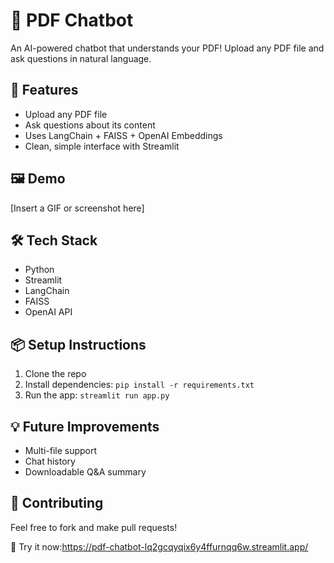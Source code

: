 # 📄 PDF Chatbot

An AI-powered chatbot that understands your PDF! Upload any PDF file and ask questions in natural language.

## 🚀 Features
- Upload any PDF file
- Ask questions about its content
- Uses LangChain + FAISS + OpenAI Embeddings
- Clean, simple interface with Streamlit

## 🖼️ Demo
[Insert a GIF or screenshot here]

## 🛠️ Tech Stack
- Python
- Streamlit
- LangChain
- FAISS
- OpenAI API

## 📦 Setup Instructions
1. Clone the repo
2. Install dependencies: `pip install -r requirements.txt`
3. Run the app: `streamlit run app.py`

## 💡 Future Improvements
- Multi-file support
- Chat history
- Downloadable Q&A summary

## 🤝 Contributing
Feel free to fork and make pull requests!

🚀 Try it now:https://pdf-chatbot-lq2gcqyqix6y4ffurnqq6w.streamlit.app/

